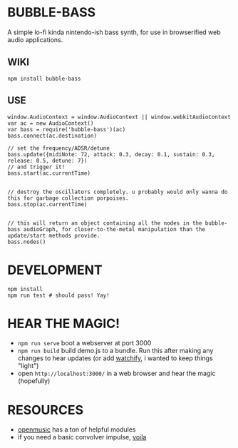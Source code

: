# BUBBLE-BASS

A simple lo-fi kinda nintendo-ish bass synth, for use in browserified web audio applications.

## WIKI

`npm install bubble-bass`

## USE
```
window.AudioContext = window.AudioContext || window.webkitAudioContext
var ac = new AudioContext()
var bass = require('bubble-bass')(ac)
bass.connect(ac.destination)

// set the frequency/ADSR/detune
bass.update({midiNote: 72, attack: 0.3, decay: 0.1, sustain: 0.3, release: 0.5, detune: 7})
// and trigger it!
bass.start(ac.currentTime)


// destroy the oscillators completely. u probably would only wanna do this for garbage collection porpoises.
bass.stop(ac.currentTime)


// this will return an object containing all the nodes in the bubble-bass audioGraph, for closer-to-the-metal manipulation than the update/start methods provide.
bass.nodes() 
```

# DEVELOPMENT

```
npm install
npm run test # should pass! Yay!
```

# HEAR THE MAGIC!

- `npm run serve` boot a webserver at port 3000
- `npm run build` build demo.js to a bundle. Run this after making any changes to hear updates (or add [watchify](https://github.com/wham-js/web-audio-advent-calendar/blob/master/package.json#L8), i wanted to keep things "light")
- open `http://localhost:3000/` in a web browser and hear the magic (hopefully)

# RESOURCES


- [openmusic](https://github.com/openmusic) has a ton of helpful modules
- if you need a basic convolver impulse, [voila](https://github.com/mdn/voice-change-o-matic/tree/gh-pages/audio)